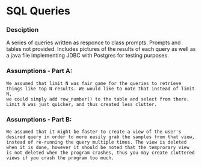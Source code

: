 # SQL Queries
### Desciption
A series of queries written as responce to class prompts. Prompts and tables not provided. Includes pictures of the results of each query as well as a java file implementing JDBC with Postgres for testing purposes. 
### Assumptions - Part A:
	We assumed that limit N was fair game for the queries to retrieve things like top N results. We would like to note that instead of limit N,
	we could simply add row_number() to the table and select from there. Limit N was just quicker, and thus created less clutter.
	
### Assumptions - Part B:
	We assumed that it might be faster to create a view of the user's desired query in order to more easily grab the samples from that view,
	instead of re-running the query multiple times. The view is deleted when it is done, however it should be noted that the temprorary view
	is not deleted when the program crashes, thus you may create cluttered views if you crash the program too much.
